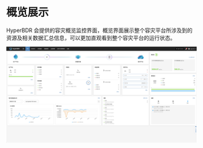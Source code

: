 # 概览展示
HyperBDR 会提供的容灾概览监控界面，概览界面展示整个容灾平台所涉及到的资源及相关数据汇总信息，可以更加直观看到整个容灾平台的运行状态。

![](./images/overviewdisplay-1.png)
